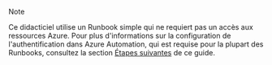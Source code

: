> [!NOTE]
> Ce didacticiel utilise un Runbook simple qui ne requiert pas un accès aux ressources Azure.  Pour plus d'informations sur la configuration de l'authentification dans Azure Automation, qui est requise pour la plupart des Runbooks, consultez la section [Étapes suivantes](#nextsteps) de ce guide. 
> 
> 



<!--HONumber=Jan17_HO3-->


